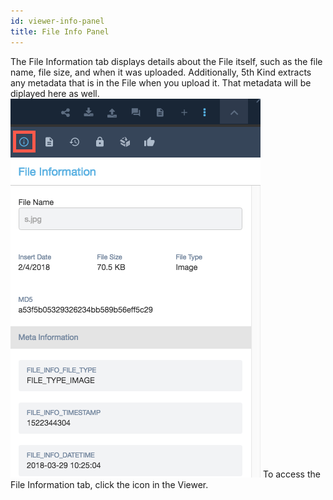 ```yaml
---
id: viewer-info-panel
title: File Info Panel
---
```


The File Information tab displays details about the File itself, such as the file name, file size, and when it was uploaded.  Additionally, 5th Kind extracts any metadata that is in the File when you upload it.  That metadata will be diplayed here as well.
![](/img/viewer/viewer-file-info.png)
To access the File Information tab, click the <i class="fa fa-info-circle" aria-hidden="true"></i> icon in the Viewer.
